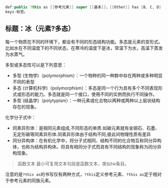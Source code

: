 ```java
def:public ?this as [[参考元素]] super [[基本]]，[[Other]] has [B, C, D] cite [[元素]] throw [父元素/子元素]
keys:标签。
```

## 标题：冰（元素?多态）


每一个物质在不同的环境下，都会有不同的形态结构功能。多态是元素的变形式。比如水在不同温度下的不同状态，在寒冷的温度下是冰，常温下为水，高温下蒸发为水蒸气。


多型或多态性可以是下列意思：

- 多型 (生物学)（polymorphism）：一个物种的同一种群中存在两种或多种明显不同的表型
- 多态 (计算机科学)（polymorphism）：多态是同一个行为具有多个不同表现形式或形态的能力。多态就是同一个接口，使用不同的实例而执行不同操作。
- 多型 (结晶学)（polytypism）：一种元素或化合物以两种或两种以上层状结构存在的现象。

化学分子式中：
- 同素异形体：是相同元素组成,不同形态的单质.如碳元素就有金钢石、石墨、无定形碳等同素异形体.同素异形体由于结构不同,彼此间物理性质有差异
- 同分异构体：在有机化学中，将分子式相同、结构不同的化合物互称同分异构体，也称为结构异构体。将具有相同分子式而具有不同结构的现象称为同分异构现象。


> 函数文本
> 最小可复用文本句段是函数文本，类似tw条目。

注意的是`?this as`的书写仅有两种方式，`?this`定义参考元素、`?this as`定于相对于参考元素的同族元素。
